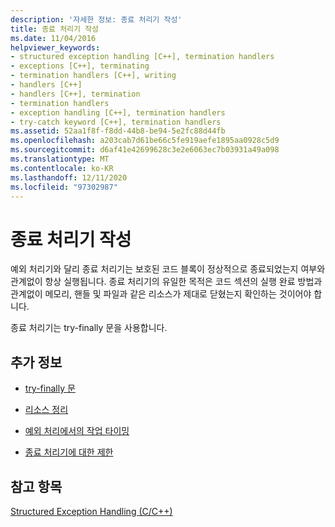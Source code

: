 ```yaml
---
description: '자세한 정보: 종료 처리기 작성'
title: 종료 처리기 작성
ms.date: 11/04/2016
helpviewer_keywords:
- structured exception handling [C++], termination handlers
- exceptions [C++], terminating
- termination handlers [C++], writing
- handlers [C++]
- handlers [C++], termination
- termination handlers
- exception handling [C++], termination handlers
- try-catch keyword [C++], termination handlers
ms.assetid: 52aa1f8f-f8dd-44b8-be94-5e2fc88d44fb
ms.openlocfilehash: a203cab7d61be66c5fe919aefe1895aa0928c5d9
ms.sourcegitcommit: d6af41e42699628c3e2e6063ec7b03931a49a098
ms.translationtype: MT
ms.contentlocale: ko-KR
ms.lasthandoff: 12/11/2020
ms.locfileid: "97302987"
---
```

# <a name="writing-a-termination-handler"></a>종료 처리기 작성

예외 처리기와 달리 종료 처리기는 보호된 코드 블록이 정상적으로 종료되었는지 여부와 관계없이 항상 실행됩니다. 종료 처리기의 유일한 목적은 코드 섹션의 실행 완료 방법과 관계없이 메모리, 핸들 및 파일과 같은 리소스가 제대로 닫혔는지 확인하는 것이어야 합니다.

종료 처리기는 try-finally 문을 사용합니다.

## <a name="what-do-you-want-to-know-more-about"></a>추가 정보

- [try-finally 문](../cpp/try-finally-statement.md)

- [리소스 정리](../cpp/cleaning-up-resources.md)

- [예외 처리에서의 작업 타이밍](../cpp/timing-of-exception-handling-a-summary.md)

- [종료 처리기에 대한 제한](../cpp/restrictions-on-termination-handlers.md)

## <a name="see-also"></a>참고 항목

[Structured Exception Handling (C/C++)](../cpp/structured-exception-handling-c-cpp.md)

